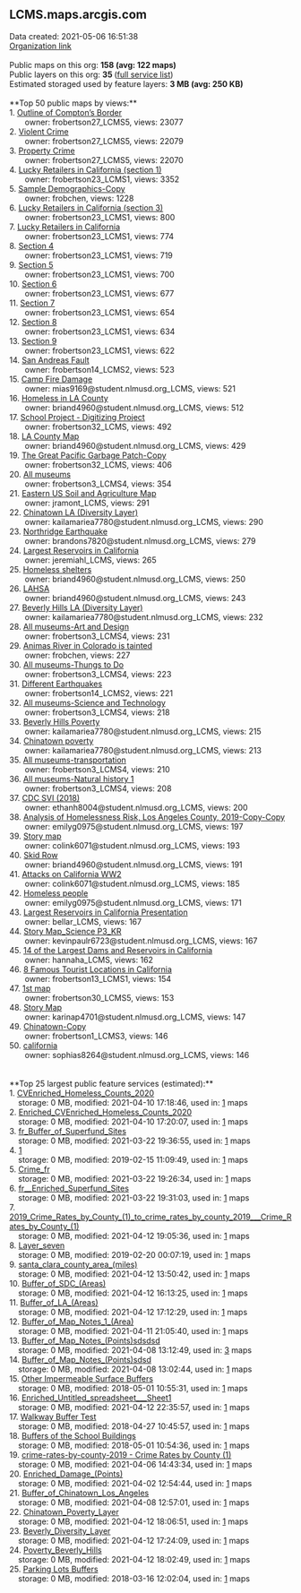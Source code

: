 <h2>LCMS.maps.arcgis.com</h2> Data created: 2021-05-06 16:51:38 <br /><a target='new' href='https://LCMS.maps.arcgis.com'>Organization link</a><br /><br />Public maps on this org: <b>158 (avg: 122 maps)</b><br />Public layers on this org: <b>35 </b>(<a target='new' href='https://services.arcgis.com/uLk3108IDcqbXf6a/ArcGIS/rest/services'>full service list</a>)<br />Estimated storaged used by feature layers: <b>3 MB (avg: 250 KB)</b><br /><br />**Top 50 public maps by views:**<br />  1. <a target='new' href='https://www.arcgis.com/home/item.html?id=3292cfec002a4240831e8d1dde7c8121'>Outline of Compton’s Border</a> <br />  &nbsp;&nbsp;&nbsp;&nbsp; &nbsp;&nbsp;owner: frobertson27_LCMS5, views: 23077<br />  2. <a target='new' href='https://www.arcgis.com/home/item.html?id=ccee0e0aa9934443ac136c70e54a04d9'>Violent Crime</a> <br />  &nbsp;&nbsp;&nbsp;&nbsp; &nbsp;&nbsp;owner: frobertson27_LCMS5, views: 22079<br />  3. <a target='new' href='https://www.arcgis.com/home/item.html?id=131e035cf0fa4fe18077e1c405d567ad'>Property Crime</a> <br />  &nbsp;&nbsp;&nbsp;&nbsp; &nbsp;&nbsp;owner: frobertson27_LCMS5, views: 22070<br />  4. <a target='new' href='https://www.arcgis.com/home/item.html?id=6f3182e6dd6b4df5b54cf393f5423186'>Lucky Retailers in California (section 1)</a> <br />  &nbsp;&nbsp;&nbsp;&nbsp; &nbsp;&nbsp;owner: frobertson23_LCMS1, views: 3352<br />  5. <a target='new' href='https://www.arcgis.com/home/item.html?id=aba749559b2543b787b3071dd2cd935f'>Sample Demographics-Copy</a> <br />  &nbsp;&nbsp;&nbsp;&nbsp; &nbsp;&nbsp;owner: frobchen, views: 1228<br />  6. <a target='new' href='https://www.arcgis.com/home/item.html?id=e36da2185faf42a5962028815bb36088'>Lucky Retailers in California (section 3)</a> <br />  &nbsp;&nbsp;&nbsp;&nbsp; &nbsp;&nbsp;owner: frobertson23_LCMS1, views: 800<br />  7. <a target='new' href='https://www.arcgis.com/home/item.html?id=61d668e1b20241e3a1d3bdbf636dab36'>Lucky Retailers in California</a> <br />  &nbsp;&nbsp;&nbsp;&nbsp; &nbsp;&nbsp;owner: frobertson23_LCMS1, views: 774<br />  8. <a target='new' href='https://www.arcgis.com/home/item.html?id=8f8f63374a744203b38e72f2e06f1579'>Section 4</a> <br />  &nbsp;&nbsp;&nbsp;&nbsp; &nbsp;&nbsp;owner: frobertson23_LCMS1, views: 719<br />  9. <a target='new' href='https://www.arcgis.com/home/item.html?id=af6f688ba7be44f496d8cebd5e3724e7'>Section 5</a> <br />  &nbsp;&nbsp;&nbsp;&nbsp; &nbsp;&nbsp;owner: frobertson23_LCMS1, views: 700<br />  10. <a target='new' href='https://www.arcgis.com/home/item.html?id=110ce56a61184f168c90c97f59968c9b'>Section 6</a> <br />  &nbsp;&nbsp;&nbsp;&nbsp; &nbsp;&nbsp;owner: frobertson23_LCMS1, views: 677<br />  11. <a target='new' href='https://www.arcgis.com/home/item.html?id=0f1befaca6a74439bf9f9114cd3179fe'>Section 7</a> <br />  &nbsp;&nbsp;&nbsp;&nbsp; &nbsp;&nbsp;owner: frobertson23_LCMS1, views: 654<br />  12. <a target='new' href='https://www.arcgis.com/home/item.html?id=5f9dae962c0f4beda5fa1ae729379916'>Section 8</a> <br />  &nbsp;&nbsp;&nbsp;&nbsp; &nbsp;&nbsp;owner: frobertson23_LCMS1, views: 634<br />  13. <a target='new' href='https://www.arcgis.com/home/item.html?id=f3cd59fd26a54c8a884f5b6a0a51906d'>Section 9</a> <br />  &nbsp;&nbsp;&nbsp;&nbsp; &nbsp;&nbsp;owner: frobertson23_LCMS1, views: 622<br />  14. <a target='new' href='https://www.arcgis.com/home/item.html?id=3a7feda4eaf848128d139b2b94e6772f'>San Andreas Fault</a> <br />  &nbsp;&nbsp;&nbsp;&nbsp; &nbsp;&nbsp;owner: frobertson14_LCMS2, views: 523<br />  15. <a target='new' href='https://www.arcgis.com/home/item.html?id=0f1c442cb13f4cc1923616a7f006ef50'>Camp Fire Damage</a> <br />  &nbsp;&nbsp;&nbsp;&nbsp; &nbsp;&nbsp;owner: mias9169@student.nlmusd.org_LCMS, views: 521<br />  16. <a target='new' href='https://www.arcgis.com/home/item.html?id=644a7c923ae8436c9d0744846a11a08f'>Homeless in LA County</a> <br />  &nbsp;&nbsp;&nbsp;&nbsp; &nbsp;&nbsp;owner: briand4960@student.nlmusd.org_LCMS, views: 512<br />  17. <a target='new' href='https://www.arcgis.com/home/item.html?id=039d6718ed39481f8e43f6f6a68cb5c8'>School Project - Digitizing Project</a> <br />  &nbsp;&nbsp;&nbsp;&nbsp; &nbsp;&nbsp;owner: frobertson32_LCMS, views: 492<br />  18. <a target='new' href='https://www.arcgis.com/home/item.html?id=6403e77976754b689ccbfdc74d89c97d'>LA County Map</a> <br />  &nbsp;&nbsp;&nbsp;&nbsp; &nbsp;&nbsp;owner: briand4960@student.nlmusd.org_LCMS, views: 429<br />  19. <a target='new' href='https://www.arcgis.com/home/item.html?id=76a2556a7f024b1cb483c59b54160d1c'>The Great Pacific Garbage Patch-Copy</a> <br />  &nbsp;&nbsp;&nbsp;&nbsp; &nbsp;&nbsp;owner: frobertson32_LCMS, views: 406<br />  20. <a target='new' href='https://www.arcgis.com/home/item.html?id=c5f3000074a2481e8f3d408d4be28265'>All museums</a> <br />  &nbsp;&nbsp;&nbsp;&nbsp; &nbsp;&nbsp;owner: frobertson3_LCMS4, views: 354<br />  21. <a target='new' href='https://www.arcgis.com/home/item.html?id=ddf68e1ac50d46f99230261d2c539ee3'>Eastern US Soil and Agriculture Map</a> <br />  &nbsp;&nbsp;&nbsp;&nbsp; &nbsp;&nbsp;owner: jramont_LCMS, views: 291<br />  22. <a target='new' href='https://www.arcgis.com/home/item.html?id=b9d7bf23377d461689d3346420a4b2b1'>Chinatown LA (Diversity Layer)</a> <br />  &nbsp;&nbsp;&nbsp;&nbsp; &nbsp;&nbsp;owner: kailamariea7780@student.nlmusd.org_LCMS, views: 290<br />  23. <a target='new' href='https://www.arcgis.com/home/item.html?id=9cf72f9304a2434cbb6ae9236ad34cde'>Northridge Earthquake</a> <br />  &nbsp;&nbsp;&nbsp;&nbsp; &nbsp;&nbsp;owner: brandons7820@student.nlmusd.org_LCMS, views: 279<br />  24. <a target='new' href='https://www.arcgis.com/home/item.html?id=01bf95ce2d2143f9975502e04578f98b'>Largest Reservoirs in California </a> <br />  &nbsp;&nbsp;&nbsp;&nbsp; &nbsp;&nbsp;owner: jeremiahl_LCMS, views: 265<br />  25. <a target='new' href='https://www.arcgis.com/home/item.html?id=881fc10ea3aa4ff994837c2362a8612f'>Homeless shelters</a> <br />  &nbsp;&nbsp;&nbsp;&nbsp; &nbsp;&nbsp;owner: briand4960@student.nlmusd.org_LCMS, views: 250<br />  26. <a target='new' href='https://www.arcgis.com/home/item.html?id=e26bfa83ab6640039f558c07cedda054'>LAHSA</a> <br />  &nbsp;&nbsp;&nbsp;&nbsp; &nbsp;&nbsp;owner: briand4960@student.nlmusd.org_LCMS, views: 243<br />  27. <a target='new' href='https://www.arcgis.com/home/item.html?id=5c350378172b421e8789348c5a81be60'>Beverly Hills LA (Diversity Layer)</a> <br />  &nbsp;&nbsp;&nbsp;&nbsp; &nbsp;&nbsp;owner: kailamariea7780@student.nlmusd.org_LCMS, views: 232<br />  28. <a target='new' href='https://www.arcgis.com/home/item.html?id=86d228f12cae48e9ac049f9bd477e15a'>All museums-Art and Design</a> <br />  &nbsp;&nbsp;&nbsp;&nbsp; &nbsp;&nbsp;owner: frobertson3_LCMS4, views: 231<br />  29. <a target='new' href='https://www.arcgis.com/home/item.html?id=b2bd34db598f44f69491b4b0fd74853f'>Animas River in Colorado is tainted</a> <br />  &nbsp;&nbsp;&nbsp;&nbsp; &nbsp;&nbsp;owner: frobchen, views: 227<br />  30. <a target='new' href='https://www.arcgis.com/home/item.html?id=1e48e4d78fd64aceab0f304459666a97'>All museums-Thungs to Do</a> <br />  &nbsp;&nbsp;&nbsp;&nbsp; &nbsp;&nbsp;owner: frobertson3_LCMS4, views: 223<br />  31. <a target='new' href='https://www.arcgis.com/home/item.html?id=194e74ef6af140c5bb73ecc1301cee0f'>Different Earthquakes</a> <br />  &nbsp;&nbsp;&nbsp;&nbsp; &nbsp;&nbsp;owner: frobertson14_LCMS2, views: 221<br />  32. <a target='new' href='https://www.arcgis.com/home/item.html?id=890ffcc85f42428a85c1821e013e2570'>All museums-Science and Technology</a> <br />  &nbsp;&nbsp;&nbsp;&nbsp; &nbsp;&nbsp;owner: frobertson3_LCMS4, views: 218<br />  33. <a target='new' href='https://www.arcgis.com/home/item.html?id=f8610af2b965484bad617fef8ba32ddb'>Beverly Hills Poverty</a> <br />  &nbsp;&nbsp;&nbsp;&nbsp; &nbsp;&nbsp;owner: kailamariea7780@student.nlmusd.org_LCMS, views: 215<br />  34. <a target='new' href='https://www.arcgis.com/home/item.html?id=873533e619334013927120f714b6c297'>Chinatown poverty</a> <br />  &nbsp;&nbsp;&nbsp;&nbsp; &nbsp;&nbsp;owner: kailamariea7780@student.nlmusd.org_LCMS, views: 213<br />  35. <a target='new' href='https://www.arcgis.com/home/item.html?id=817ea9f1e56c4b46b87247a8607823d0'>All museums-transportation </a> <br />  &nbsp;&nbsp;&nbsp;&nbsp; &nbsp;&nbsp;owner: frobertson3_LCMS4, views: 210<br />  36. <a target='new' href='https://www.arcgis.com/home/item.html?id=1a5fd7ab8f764032867baa991ce42c22'>All museums-Natural history 1</a> <br />  &nbsp;&nbsp;&nbsp;&nbsp; &nbsp;&nbsp;owner: frobertson3_LCMS4, views: 208<br />  37. <a target='new' href='https://www.arcgis.com/home/item.html?id=6f62c37c4be44c66a309f3adf200e1ba'>CDC SVI (2018)</a> <br />  &nbsp;&nbsp;&nbsp;&nbsp; &nbsp;&nbsp;owner: ethanh8004@student.nlmusd.org_LCMS, views: 200<br />  38. <a target='new' href='https://www.arcgis.com/home/item.html?id=d13faf549c8f4bbd9096d446174b4fb3'>Analysis of Homelessness Risk, Los Angeles County, 2019-Copy-Copy</a> <br />  &nbsp;&nbsp;&nbsp;&nbsp; &nbsp;&nbsp;owner: emilyg0975@student.nlmusd.org_LCMS, views: 197<br />  39. <a target='new' href='https://www.arcgis.com/home/item.html?id=91ddf22381ed463a8a4f669c68349217'>Story map</a> <br />  &nbsp;&nbsp;&nbsp;&nbsp; &nbsp;&nbsp;owner: colink6071@student.nlmusd.org_LCMS, views: 193<br />  40. <a target='new' href='https://www.arcgis.com/home/item.html?id=d5be6eaa5172423fb7f5172eb7da2c59'>Skid Row</a> <br />  &nbsp;&nbsp;&nbsp;&nbsp; &nbsp;&nbsp;owner: briand4960@student.nlmusd.org_LCMS, views: 191<br />  41. <a target='new' href='https://www.arcgis.com/home/item.html?id=b588e2a8386a488294fba9a5e29e8553'>Attacks on California WW2</a> <br />  &nbsp;&nbsp;&nbsp;&nbsp; &nbsp;&nbsp;owner: colink6071@student.nlmusd.org_LCMS, views: 185<br />  42. <a target='new' href='https://www.arcgis.com/home/item.html?id=6a3d3021a2564558a91f73332820c8da'>Homeless people</a> <br />  &nbsp;&nbsp;&nbsp;&nbsp; &nbsp;&nbsp;owner: emilyg0975@student.nlmusd.org_LCMS, views: 171<br />  43. <a target='new' href='https://www.arcgis.com/home/item.html?id=93654482ee5c4e01bed2ca4b64f069f8'>Largest Reservoirs in California Presentation </a> <br />  &nbsp;&nbsp;&nbsp;&nbsp; &nbsp;&nbsp;owner: bellar_LCMS, views: 167<br />  44. <a target='new' href='https://www.arcgis.com/home/item.html?id=96164e6d243644d9be5abd4e85fc6ac6'>Story Map_Science P3_KR</a> <br />  &nbsp;&nbsp;&nbsp;&nbsp; &nbsp;&nbsp;owner: kevinpaulr6723@student.nlmusd.org_LCMS, views: 167<br />  45. <a target='new' href='https://www.arcgis.com/home/item.html?id=81945c66a43f41cb81900d1eb0d2e106'>14 of the Largest Dams and Reservoirs in California</a> <br />  &nbsp;&nbsp;&nbsp;&nbsp; &nbsp;&nbsp;owner: hannaha_LCMS, views: 162<br />  46. <a target='new' href='https://www.arcgis.com/home/item.html?id=e890e4ff216343a580352ceb081f72c0'>8 Famous Tourist Locations in California</a> <br />  &nbsp;&nbsp;&nbsp;&nbsp; &nbsp;&nbsp;owner: frobertson13_LCMS1, views: 154<br />  47. <a target='new' href='https://www.arcgis.com/home/item.html?id=383961d51c944719904bbcfa2b9589b1'>1st map</a> <br />  &nbsp;&nbsp;&nbsp;&nbsp; &nbsp;&nbsp;owner: frobertson30_LCMS5, views: 153<br />  48. <a target='new' href='https://www.arcgis.com/home/item.html?id=ae4f7906898b47b0bf9998ef4aa9d143'>Story Map</a> <br />  &nbsp;&nbsp;&nbsp;&nbsp; &nbsp;&nbsp;owner: karinap4701@student.nlmusd.org_LCMS, views: 147<br />  49. <a target='new' href='https://www.arcgis.com/home/item.html?id=ea8f003d00c14e7ca18123bf307826f0'>Chinatown-Copy</a> <br />  &nbsp;&nbsp;&nbsp;&nbsp; &nbsp;&nbsp;owner: frobertson1_LCMS3, views: 146<br />  50. <a target='new' href='https://www.arcgis.com/home/item.html?id=02c298d2966343cebd71c47712696afb'>california</a> <br />  &nbsp;&nbsp;&nbsp;&nbsp; &nbsp;&nbsp;owner: sophias8264@student.nlmusd.org_LCMS, views: 146<br /><br /><br />**Top 25 largest public feature services (estimated):**<br /> 1. <a target='new' href='https://www.arcgis.com/home/item.html?id=b3e5e3baeb3c46be82bdc198ba5daba9'>CVEnriched_Homeless_Counts_2020</a><br /> &nbsp;&nbsp;&nbsp;&nbsp;storage: 0 MB, modified: 2021-04-10 17:18:46,  used in: <a target='new' href='https://ed-ind-tb.s3-us-west-1.amazonaws.com/ADI/b3e5e3baeb3c46be82bdc198ba5daba9.html'> 1</a> maps<br /> 2. <a target='new' href='https://www.arcgis.com/home/item.html?id=289ea001e04c45dda630d35e1ba06a81'>Enriched_CVEnriched_Homeless_Counts_2020</a><br /> &nbsp;&nbsp;&nbsp;&nbsp;storage: 0 MB, modified: 2021-04-10 17:20:07,  used in: <a target='new' href='https://ed-ind-tb.s3-us-west-1.amazonaws.com/ADI/289ea001e04c45dda630d35e1ba06a81.html'> 1</a> maps<br /> 3. <a target='new' href='https://www.arcgis.com/home/item.html?id=78300504315e40a4baa26445dc63ffa6'>fr_Buffer_of_Superfund_Sites</a><br /> &nbsp;&nbsp;&nbsp;&nbsp;storage: 0 MB, modified: 2021-03-22 19:36:55,  used in: <a target='new' href='https://ed-ind-tb.s3-us-west-1.amazonaws.com/ADI/78300504315e40a4baa26445dc63ffa6.html'> 1</a> maps<br /> 4. <a target='new' href='https://www.arcgis.com/home/item.html?id=921f37cfe651493697af52f7e2508d27'>1</a><br /> &nbsp;&nbsp;&nbsp;&nbsp;storage: 0 MB, modified: 2019-02-15 11:09:49,  used in: <a target='new' href='https://ed-ind-tb.s3-us-west-1.amazonaws.com/ADI/921f37cfe651493697af52f7e2508d27.html'> 1</a> maps<br /> 5. <a target='new' href='https://www.arcgis.com/home/item.html?id=d12ee77d51e54dbc8d4284c101b20cd7'>Crime_fr</a><br /> &nbsp;&nbsp;&nbsp;&nbsp;storage: 0 MB, modified: 2021-03-22 19:26:34,  used in: <a target='new' href='https://ed-ind-tb.s3-us-west-1.amazonaws.com/ADI/d12ee77d51e54dbc8d4284c101b20cd7.html'> 1</a> maps<br /> 6. <a target='new' href='https://www.arcgis.com/home/item.html?id=488da04cdaac47efaae0b30e777293f6'>fr__Enriched_Superfund_Sites</a><br /> &nbsp;&nbsp;&nbsp;&nbsp;storage: 0 MB, modified: 2021-03-22 19:31:03,  used in: <a target='new' href='https://ed-ind-tb.s3-us-west-1.amazonaws.com/ADI/488da04cdaac47efaae0b30e777293f6.html'> 1</a> maps<br /> 7. <a target='new' href='https://www.arcgis.com/home/item.html?id=92623b73215f43d88ac367c6426f38a2'>2019_Crime_Rates_by_County_(1)_to_crime_rates_by_county_2019___Crime_Rates_by_County_(1)</a><br /> &nbsp;&nbsp;&nbsp;&nbsp;storage: 0 MB, modified: 2021-04-12 19:05:36,  used in: <a target='new' href='https://ed-ind-tb.s3-us-west-1.amazonaws.com/ADI/92623b73215f43d88ac367c6426f38a2.html'> 1</a> maps<br /> 8. <a target='new' href='https://www.arcgis.com/home/item.html?id=594ae020d1c24e6e8705ca0bd83ae6e6'>Layer_seven</a><br /> &nbsp;&nbsp;&nbsp;&nbsp;storage: 0 MB, modified: 2019-02-20 00:07:19,  used in: <a target='new' href='https://ed-ind-tb.s3-us-west-1.amazonaws.com/ADI/594ae020d1c24e6e8705ca0bd83ae6e6.html'> 1</a> maps<br /> 9. <a target='new' href='https://www.arcgis.com/home/item.html?id=c66fa5cd41504749bcc6c163f334fcea'>santa_clara_county_area_(miles)</a><br /> &nbsp;&nbsp;&nbsp;&nbsp;storage: 0 MB, modified: 2021-04-12 13:50:42,  used in: <a target='new' href='https://ed-ind-tb.s3-us-west-1.amazonaws.com/ADI/c66fa5cd41504749bcc6c163f334fcea.html'> 1</a> maps<br /> 10. <a target='new' href='https://www.arcgis.com/home/item.html?id=d9c623fb68a841f4be76b960108d3407'>Buffer_of_SDC_(Areas)</a><br /> &nbsp;&nbsp;&nbsp;&nbsp;storage: 0 MB, modified: 2021-04-12 16:13:25,  used in: <a target='new' href='https://ed-ind-tb.s3-us-west-1.amazonaws.com/ADI/d9c623fb68a841f4be76b960108d3407.html'> 1</a> maps<br /> 11. <a target='new' href='https://www.arcgis.com/home/item.html?id=c37742b500b24ef187142e691a67e583'>Buffer_of_LA_(Areas)</a><br /> &nbsp;&nbsp;&nbsp;&nbsp;storage: 0 MB, modified: 2021-04-12 17:12:29,  used in: <a target='new' href='https://ed-ind-tb.s3-us-west-1.amazonaws.com/ADI/c37742b500b24ef187142e691a67e583.html'> 1</a> maps<br /> 12. <a target='new' href='https://www.arcgis.com/home/item.html?id=a0518a921678464a8086e08cb9c6b752'>Buffer_of_Map_Notes_1_(Area)</a><br /> &nbsp;&nbsp;&nbsp;&nbsp;storage: 0 MB, modified: 2021-04-11 21:05:40,  used in: <a target='new' href='https://ed-ind-tb.s3-us-west-1.amazonaws.com/ADI/a0518a921678464a8086e08cb9c6b752.html'> 1</a> maps<br /> 13. <a target='new' href='https://www.arcgis.com/home/item.html?id=b9ef48031e674dd195f71d5c6242f1e4'>Buffer_of_Map_Notes_(Points)sdsdsd</a><br /> &nbsp;&nbsp;&nbsp;&nbsp;storage: 0 MB, modified: 2021-04-08 13:12:49,  used in: <a target='new' href='https://ed-ind-tb.s3-us-west-1.amazonaws.com/ADI/b9ef48031e674dd195f71d5c6242f1e4.html'> 3</a> maps<br /> 14. <a target='new' href='https://www.arcgis.com/home/item.html?id=651ecc84efa04d5ea731d35244926abb'>Buffer_of_Map_Notes_(Points)sdsd</a><br /> &nbsp;&nbsp;&nbsp;&nbsp;storage: 0 MB, modified: 2021-04-08 13:02:44,  used in: <a target='new' href='https://ed-ind-tb.s3-us-west-1.amazonaws.com/ADI/651ecc84efa04d5ea731d35244926abb.html'> 1</a> maps<br /> 15. <a target='new' href='https://www.arcgis.com/home/item.html?id=2513f56561d34975bb74948bf74bfd23'>Other Impermeable Surface Buffers</a><br /> &nbsp;&nbsp;&nbsp;&nbsp;storage: 0 MB, modified: 2018-05-01 10:55:31,  used in: <a target='new' href='https://ed-ind-tb.s3-us-west-1.amazonaws.com/ADI/2513f56561d34975bb74948bf74bfd23.html'> 1</a> maps<br /> 16. <a target='new' href='https://www.arcgis.com/home/item.html?id=b02cb8c262524790a4834512133dfebf'>Enriched_Untitled_spreadsheet___Sheet1</a><br /> &nbsp;&nbsp;&nbsp;&nbsp;storage: 0 MB, modified: 2021-04-12 22:35:57,  used in: <a target='new' href='https://ed-ind-tb.s3-us-west-1.amazonaws.com/ADI/b02cb8c262524790a4834512133dfebf.html'> 1</a> maps<br /> 17. <a target='new' href='https://www.arcgis.com/home/item.html?id=882c6e31ea6e4aef94978078dc0dd880'>Walkway Buffer Test</a><br /> &nbsp;&nbsp;&nbsp;&nbsp;storage: 0 MB, modified: 2018-04-27 10:45:57,  used in: <a target='new' href='https://ed-ind-tb.s3-us-west-1.amazonaws.com/ADI/882c6e31ea6e4aef94978078dc0dd880.html'> 1</a> maps<br /> 18. <a target='new' href='https://www.arcgis.com/home/item.html?id=245213e3ad2f430788143d224814c7ee'>Buffers of the School Buildings</a><br /> &nbsp;&nbsp;&nbsp;&nbsp;storage: 0 MB, modified: 2018-05-01 10:54:36,  used in: <a target='new' href='https://ed-ind-tb.s3-us-west-1.amazonaws.com/ADI/245213e3ad2f430788143d224814c7ee.html'> 1</a> maps<br /> 19. <a target='new' href='https://www.arcgis.com/home/item.html?id=fd729a9d58474e7f80c34c1fbd6037eb'>crime-rates-by-county-2019 - Crime Rates by County (1)</a><br /> &nbsp;&nbsp;&nbsp;&nbsp;storage: 0 MB, modified: 2021-04-06 14:43:34,  used in: <a target='new' href='https://ed-ind-tb.s3-us-west-1.amazonaws.com/ADI/fd729a9d58474e7f80c34c1fbd6037eb.html'> 1</a> maps<br /> 20. <a target='new' href='https://www.arcgis.com/home/item.html?id=d370572aadf24642b22f791d5df1ff8f'>Enriched_Damage_(Points)</a><br /> &nbsp;&nbsp;&nbsp;&nbsp;storage: 0 MB, modified: 2021-04-02 12:54:44,  used in: <a target='new' href='https://ed-ind-tb.s3-us-west-1.amazonaws.com/ADI/d370572aadf24642b22f791d5df1ff8f.html'> 1</a> maps<br /> 21. <a target='new' href='https://www.arcgis.com/home/item.html?id=173478b046e94cdd9f95661270c7d8b8'>Buffer_of_Chinatown_Los_Angeles</a><br /> &nbsp;&nbsp;&nbsp;&nbsp;storage: 0 MB, modified: 2021-04-08 12:57:01,  used in: <a target='new' href='https://ed-ind-tb.s3-us-west-1.amazonaws.com/ADI/173478b046e94cdd9f95661270c7d8b8.html'> 1</a> maps<br /> 22. <a target='new' href='https://www.arcgis.com/home/item.html?id=2657762b105341fd8ba8fee2816c79b9'>Chinatown_Poverty_Layer</a><br /> &nbsp;&nbsp;&nbsp;&nbsp;storage: 0 MB, modified: 2021-04-12 18:06:51,  used in: <a target='new' href='https://ed-ind-tb.s3-us-west-1.amazonaws.com/ADI/2657762b105341fd8ba8fee2816c79b9.html'> 1</a> maps<br /> 23. <a target='new' href='https://www.arcgis.com/home/item.html?id=0419d0b044d44352bc7820fd3ac380fc'>Beverly_Diversity_Layer</a><br /> &nbsp;&nbsp;&nbsp;&nbsp;storage: 0 MB, modified: 2021-04-12 17:24:09,  used in: <a target='new' href='https://ed-ind-tb.s3-us-west-1.amazonaws.com/ADI/0419d0b044d44352bc7820fd3ac380fc.html'> 1</a> maps<br /> 24. <a target='new' href='https://www.arcgis.com/home/item.html?id=4e438326a1c346c5b3917ea0772cc72f'>Poverty_Beverly_Hills</a><br /> &nbsp;&nbsp;&nbsp;&nbsp;storage: 0 MB, modified: 2021-04-12 18:02:49,  used in: <a target='new' href='https://ed-ind-tb.s3-us-west-1.amazonaws.com/ADI/4e438326a1c346c5b3917ea0772cc72f.html'> 1</a> maps<br /> 25. <a target='new' href='https://www.arcgis.com/home/item.html?id=e252c0fd0b994d0e931157eca270c38c'>Parking Lots Buffers</a><br /> &nbsp;&nbsp;&nbsp;&nbsp;storage: 0 MB, modified: 2018-03-16 12:02:04,  used in: <a target='new' href='https://ed-ind-tb.s3-us-west-1.amazonaws.com/ADI/e252c0fd0b994d0e931157eca270c38c.html'> 1</a> maps<br />